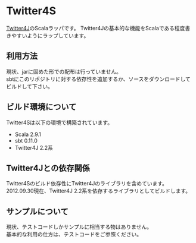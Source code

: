 # Twitter4S

[Twitter4J](https://github.com/yusuke/twitter4j)のScalaラッパです。
Twitter4Jの基本的な機能をScalaである程度書きやすいようにラップしています。

## 利用方法

現状、jarに固めた形での配布は行っていません。<br/>
sbtにこのリポジトリに対する依存性を追加するか、ソースをダウンロードしてビルドして下さい。

## ビルド環境について

Twitter4Sは以下の環境で構築されています。

* Scala 2.9.1
* sbt 0.11.0
* Twitter4J 2.2系

## Twitter4Jとの依存関係

Twitter4Sのビルド依存性にTwitter4Jのライブラリを含めています。<br/>
2012.09.30現在、Twitter4J 2.2系を依存するライブラリとしてビルドします。

## サンプルについて

現状、テストコードしかサンプルに相当する物はありません。<br/>
基本的な利用の仕方は、テストコードをご参照ください。